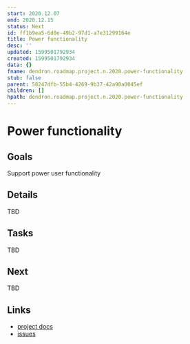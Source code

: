```yaml
---
start: 2020.12.07
end: 2020.12.15
status: Next
id: ff1b9ea5-6d0e-49b2-97d1-a7e31299164e
title: Power functionality
desc: ''
updated: 1599501792934
created: 1599501792934
data: {}
fname: dendron.roadmap.project.n.2020.power-functionality
stub: false
parent: 58247dfb-55b4-4269-9b37-42a90a0045ef
children: []
hpath: dendron.roadmap.project.n.2020.power-functionality
---
```

# Power functionality

## Goals

Support power user functionality 

## Details

TBD

## Tasks

TBD

## Next

TBD

## Links

- [project docs](https://dendron.so/notes/ff1b9ea5-6d0e-49b2-97d1-a7e31299164e.html)
- [issues](https://github.com/dendronhq/dendron/labels/pro.power-func-v0)
